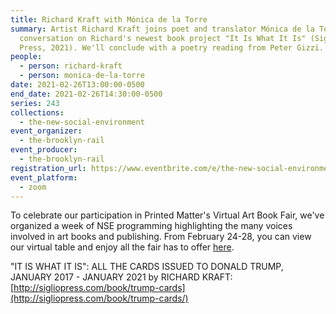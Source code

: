 ```yaml
---
title: Richard Kraft with Mónica de la Torre
summary: Artist Richard Kraft joins poet and translator Mónica de la Torre for a
  conversation on Richard's newest book project "It Is What It Is" (Siglio
  Press, 2021). We'll conclude with a poetry reading from Peter Gizzi.
people:
  - person: richard-kraft
  - person: monica-de-la-torre
date: 2021-02-26T13:00:00-0500
end_date: 2021-02-26T14:30:00-0500
series: 243
collections:
  - the-new-social-environment
event_organizer:
  - the-brooklyn-rail
event_producer:
  - the-brooklyn-rail
registration_url: https://www.eventbrite.com/e/the-new-social-environment-243-richard-kraft-with-monica-de-la-torre-tickets-141860916821
event_platform:
  - zoom
---
```

To celebrate our participation in Printed Matter's Virtual Art Book Fair, we've organized a week of NSE programming highlighting the many voices involved in art books and publishing. From February 24-28, you can view our virtual table and enjoy all the fair has to offer [here](http://pmvabf.org/).



"IT IS WHAT IT IS": ALL THE CARDS ISSUED TO DONALD TRUMP, JANUARY 2017 - JANUARY 2021
by RICHARD KRAFT: [http://sigliopress.com/book/trump-cards](http://sigliopress.com/book/trump-cards/)